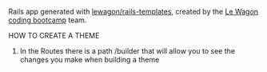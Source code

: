 Rails app generated with [lewagon/rails-templates](https://github.com/lewagon/rails-templates), created by the [Le Wagon coding bootcamp](https://www.lewagon.com) team.


HOW TO CREATE A THEME

1. In the Routes there is a path /builder that will allow you to see the changes you make when building a theme
